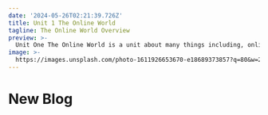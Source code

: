 ```yaml
---
date: '2024-05-26T02:21:39.726Z'
title: Unit 1 The Online World
tagline: The Online World Overview
preview: >-
  Unit One The Online World is a unit about many things including, online services, online advertising, online documents, online communication, cloud computing, the internet, how e-mail works, data exchange, data storage, threats to data, Health and safety, Legislation, Netiquette online and different types of Technology. The unit is one of the biggest that i have studied, due to it having so much to cover in such short time. 
image: >-
  https://images.unsplash.com/photo-1611926653670-e18689373857?q=80&w=2070&auto=format&fit=crop&ixlib=rb-4.0.3&ixid=M3wxMjA3fDB8MHxwaG90by1wYWdlfHx8fGVufDB8fHx8fA%3D%3D
---
```

# New Blog
